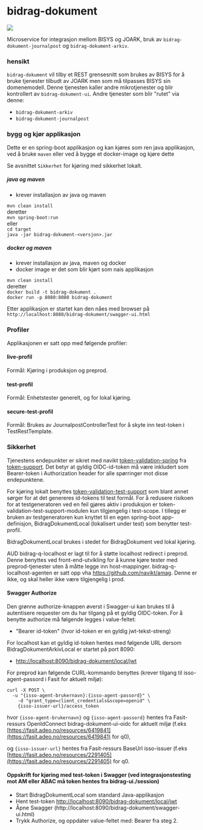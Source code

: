 # bidrag-dokument
![](https://github.com/navikt/bidrag-dokument/workflows/continuous%20integration/badge.svg)

Microservice for integrasjon mellom BISYS og JOARK, bruk av `bidrag-dokument-journalpost`
og `bidrag-dokument-arkiv`.

### hensikt

`bidrag-dokument` vil tilby et REST grensesnitt som brukes av BISYS for å bruke
tjenester tilbudt av JOARK men som må tilpasses BISYS sin domenemodell. Denne tjenesten
kaller andre mikrotjenester og blir kontrollert av `bidrag-dokument-ui`. Andre 
tjenester som blir "rutet" via denne:
* `bidrag-dokument-arkiv`
* `bidrag-dokument-journalpost`

### bygg og kjør applikasjon

Dette er en spring-boot applikasjon og kan kjøres som ren java applikasjon, ved å
bruke `maven` eller ved å bygge et docker-image og kjøre dette 

Se avsnittet `Sikkerhet` for kjøring med sikkerhet lokalt.

##### java og maven
* krever installasjon av java og maven

`mvn clean install`<br>
deretter<br>
`mvn spring-boot:run`<br>
eller<br>
`cd target`<br>
`java -jar bidrag-dokument-<versjon>.jar`

##### docker og maven
* krever installasjon av java, maven og docker
* docker image er det som blir kjørt som nais applikasjon

`mvn clean install`<br>
deretter<br>
`docker build -t bidrag-dokument .`<br>
`docker run -p 8080:8080 bidrag-dokument`

Etter applikasjon er startet kan den nåes med browser på
`http://localhost:8080/bidrag-dokument/swagger-ui.html`

### Profiler
Applikasjonen er satt opp med følgende profiler:

#### live-profil
Formål: Kjøring i produksjon og preprod. 

#### test-profil
Formål: Enhetstester generelt, og for lokal kjøring.

#### secure-test-profil
Formål: Brukes av JournalpostControllerTest for å skyte inn test-token i TestRestTemplate.

### Sikkerhet
Tjenestens endepunkter er sikret med navikt
[token-validation-spring](https://github.com/navikt/token-support/tree/master/token-validation-spring)
fra [token-support](https://github.com/navikt/token-support). Det betyr at gyldig
OIDC-id-token må være inkludert som Bearer-token i Authorization header for alle
spørringer mot disse endepunktene. 

For kjøring lokalt benyttes
[token-validation-test-support](https://github.com/navikt/token-support/tree/master/token-validation-test-support)
som blant annet sørger for at det genereres id-tokens til test formål. For å redusere
risikoen for at testgeneratoren ved en feil gjøres aktiv i produksjon er
token-validation-test-support-modulen kun tilgjengelig i test-scope. I tillegg er bruken av
testgeneratoren kun knyttet til en egen spring-boot app-definisjon,
BidragDokumentLocal (lokalisert under test) som benytter test-profil.

BidragDokumentLocal brukes i stedet for BidragDokument ved lokal kjøring.

AUD bidrag-q-localhost er lagt til for å støtte localhost redirect i preprod. Denne benyttes ved front-end-utvikling for å kunne kjøre tester med
preprod-tjenester uten å måtte legge inn host-mappinger. bidrag-q-localhost-agenten er satt opp vha https://github.com/navikt/amag. Denne er ikke, 
og skal heller ikke være tilgjengelig i prod.

#### Swagger Authorize 
Den grønne authorize-knappen øverst i Swagger-ui kan brukes til å autentisere requester om du har tilgang på et gyldig OIDC-token. For å benytte authorize må følgende legges i value-feltet:
 - "Bearer id-token" (hvor id-token er en gyldig jwt-tekst-streng)
 
 For localhost kan et gyldig id-token hentes med følgende URL dersom BidragDokumentArkivLocal er startet på port 8090:
   - [http://localhost:8090/bidrag-dokument/local/jwt](http://localhost:8090/bidrag-dokument/local/jwt)<br>
   
For preprod kan følgende CURL-kommando benyttes (krever tilgang til isso-agent-passord i Fasit for aktuelt miljø):
 
```
curl -X POST \
  -u "{isso-agent-brukernavn}:{isso-agent-passord}" \
	-d "grant_type=client_credentials&scope=openid" \
	{isso-issuer-url}/access_token
```

hvor <code>{isso-agent-brukernavn}</code> og <code>{isso-agent-passord}</code> hentes fra Fasit-ressurs OpenIdConnect bidrag-dokument-ui-oidc for aktuelt miljø (f.eks [https://fasit.adeo.no/resources/6419841](https://fasit.adeo.no/resources/6419841) for q0),

og <code>{isso-issuer-url}</code> hentes fra Fasit-ressurs BaseUrl isso-issuer (f.eks [https://fasit.adeo.no/resources/2291405](https://fasit.adeo.no/resources/2291405) for q0.

#### Oppskrift for kjøring med test-token i Swagger (ved integrasjonstesting mot AM eller ABAC må token hentes fra bidrag-ui.<domene-navn>/session)
 - Start BidragDokumentLocal som standard Java-applikasjon
 - Hent test-token [http://localhost:8090/bidrag-dokument/local/jwt](http://localhost:8090/bidrag-dokument/local/jwt)
 - Åpne Swagger (http://localhost:8090/bidrag-dokument/swagger-ui.html)
 - Trykk Authorize, og oppdater value-feltet med: Bearer <testtoken-streng> fra steg 2.

